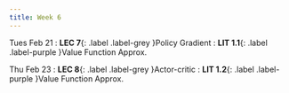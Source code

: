 ```yaml
---
title: Week 6
---
```


Tues Feb 21
: **LEC 7**{: .label .label-grey }Policy Gradient
: **LIT 1.1**{: .label .label-purple }Value Function Approx.

Thu Feb 23
: **LEC 8**{: .label .label-grey }Actor-critic
: **LIT 1.2**{: .label .label-purple }Value Function Approx.